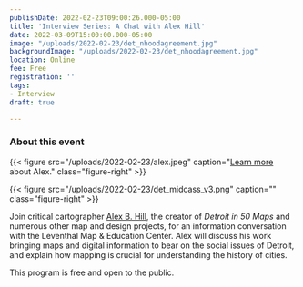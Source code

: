 ```yaml
---
publishDate: 2022-02-23T09:00:26.000-05:00
title: 'Interview Series: A Chat with Alex Hill'
date: 2022-03-09T15:00:00.000-05:00
image: "/uploads/2022-02-23/det_nhoodagreement.jpg"
backgroundImage: "/uploads/2022-02-23/det_nhoodagreement.jpg"
location: Online
fee: Free
registration: ''
tags:
- Interview
draft: true

---
```

### About this event

{{< figure src="/uploads/2022-02-23/alex.jpeg" caption="[Learn more](https://alexbhill.org/) about Alex." class="figure-right" >}}

{{< figure src="/uploads/2022-02-23/det_midcass_v3.png" caption="" class="figure-right" >}}

Join critical cartographer [Alex B. Hill](https://alexbhill.org/), the creator of _Detroit in 50 Maps_ and numerous other map and design projects, for an information conversation with the Leventhal Map & Education Center. Alex will discuss his work bringing maps and digital information to bear on the social issues of Detroit, and explain how mapping is crucial for understanding the history of cities.

This program is free and open to the public.